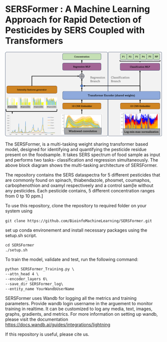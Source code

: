 # SERSFormer : A Machine Learning Approach for Rapid Detection of Pesticides by SERS Coupled with Transformers

![SERSFormer](./blockdiag.png?raw=true "SERSFormer Architecture Diagram")

The SERSFormer, is a multi-tasking weight sharing transformer based model, designed for identifying and quantifying the pesticide residue present on the foodsample. It takes SERS spectrum of food sample as input and performs two tasks- classification and regression simultaneously. The above block diagram shows the multi-tasking architecture of SERSFormer. 

The repository contains the SERS dataspectra for 5 different pesticides that are commonly found on spinach, thiabendazole, phosmet, coumaphos, carbophenothion and oxamyl respectiveely and a control sam[le without any pesticides. Each pesticide contains, 5 different concentration ranges from 0 tp 10 ppm.]

To use this repository, clone the repository to required folder on your system using 

`git clone https://github.com/BioinfoMachineLearning/SERSFormer.git`

set up conda environement and install necessary packages using the setup.sh script.

```
cd SERSFormer
./setup.sh 
```
To train the model, validate and test, run the following command:
```
python SERSFormer_Training.py \
--attn_head 4 \
--encoder_layers 6\
--save_dir SERSFormer_log\
--entity_name YourWandbUserName 
```
SERSFormer uses Wandb for logging all the metrics and training parameters. Provide wandb login username in the arguement to monitor training in realtime. It can be customized to log any media, text, images, graphs, gradients, and metrics. For more information on setting up wandb, please visit the documentation https://docs.wandb.ai/guides/integrations/lightning


If this repository is useful, please cite us.


